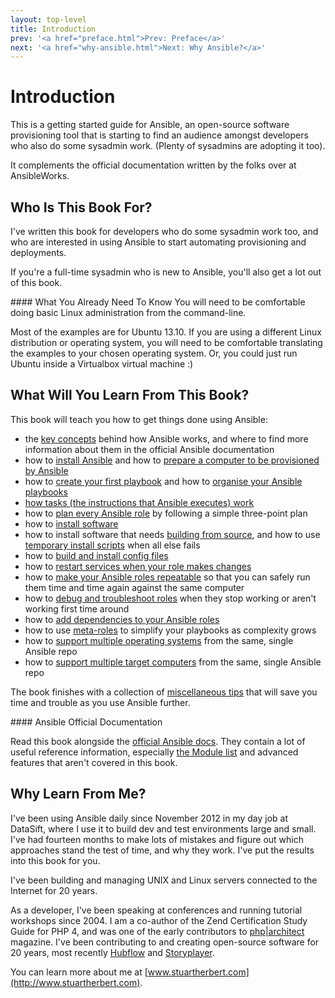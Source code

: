 ```yaml
---
layout: top-level
title: Introduction
prev: '<a href="preface.html">Prev: Preface</a>'
next: '<a href="why-ansible.html">Next: Why Ansible?</a>'
---
```


# Introduction

This is a getting started guide for Ansible, an open-source software provisioning tool that is starting to find an audience amongst developers who also do some sysadmin work.  (Plenty of sysadmins are adopting it too).

It complements the official documentation written by the folks over at AnsibleWorks.

## Who Is This Book For?

I've written this book for developers who do some sysadmin work too, and who are interested in using Ansible to start automating provisioning and deployments.

If you're a full-time sysadmin who is new to Ansible, you'll also get a lot out of this book.

<div class="callout info" markdown="1">
#### What You Already Need To Know
You will need to be comfortable doing basic Linux administration from the command-line.

Most of the examples are for Ubuntu 13.10.  If you are using a different Linux distribution or operating system, you will need to be comfortable translating the examples to your chosen operating system.  Or, you could just run Ubuntu inside a Virtualbox virtual machine :)
</div>

## What Will You Learn From This Book?

This book will teach you how to get things done using Ansible:

* the [key concepts](key-concepts.html) behind how Ansible works, and where to find more information about them in the official Ansible documentation
* how to [install Ansible](installing-ansible.html) and how to [prepare a computer to be provisioned by Ansible](preparing-a-computer.html)
* how to [create your first playbook](first-playbook.html) and how to [organise your Ansible playbooks](organising-your-ansible-files.html)
* [how tasks (the instructions that Ansible executes) work](how-tasks-work.html)
* how to [plan every Ansible role](planning-a-role.html) by following a simple three-point plan
* how to [install software](installing-software.html)
* how to install software that needs [building from source](building-software-from-source.html), and how to use [temporary install scripts](temporary-install-scripts.html) when all else fails
* how to [build and install config files](working-with-config-files.html)
* how to [restart services when your role makes changes](restarting-services.html)
* how to [make your Ansible roles repeatable](making-roles-repeatable.html) so that you can safely run them time and time again against the same computer
* how to [debug and troubleshoot roles](debugging-failing-roles.html) when they stop working or aren't working first time around
* how to [add dependencies to your Ansible roles](adding-dependencies-to-roles.html)
* how to use [meta-roles](using-meta-roles.html) to simplify your playbooks as complexity grows
* how to [support multiple operating systems](multiple-operating-systems.html) from the same, single Ansible repo
* how to [support multiple target computers](multiple-target-computers.html) from the same, single Ansible repo

The book finishes with a collection of [miscellaneous tips](miscellaneous-tips.html) that will save you time and trouble as you use Ansible further.

<div class="callout info" markdown="1">
#### Ansible Official Documentation

Read this book alongside the [official Ansible docs](http://docs.ansible.com).  They contain a lot of useful reference information, especially [the Module list](http://docs.ansible.com/modules_by_category.html) and advanced features that aren't covered in this book.
</div>

## Why Learn From Me?

I've been using Ansible daily since November 2012 in my day job at DataSift, where I use it to build dev and test environments large and small.  I've had fourteen months to make lots of mistakes and figure out which approaches stand the test of time, and why they work.  I've put the results into this book for you.

I've been building and managing UNIX and Linux servers connected to the Internet for 20 years.

As a developer, I've been speaking at conferences and running tutorial workshops since 2004.  I am a co-author of the Zend Certification Study Guide for PHP 4, and was one of the early contributors to [php|architect](http://www.phparch.com) magazine.  I've been contributing to and creating open-source software for 20 years, most recently [Hubflow](http://datasift.github.io/gitflow/) and [Storyplayer](http://datasift.github.io/storyplayer).

You can learn more about me at [www.stuartherbert.com](http://www.stuartherbert.com).